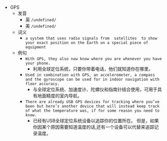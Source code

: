 - GPS
  - 发音
    - 英 `/undefined/`
    - 美 `/undefined/`
  - 词义
    - `a system that uses radio signals from  satellites  to show your exact position on the Earth on a special piece of equipment`
  - 例句
    - `With GPS, they also now know where you are whenever you have your phone.`
      - 利用全球定位系统，只要你带着电话，他们就知道你在哪里。
    - `Used in combination with GPS, an accelerometer, a compass and the gyroscope can be used for in indoor navigation with floor accuracy.`
      - 与全球定位系统、加速度计、陀螺仪和指南针结合使用，可用于具有地面精度的室内导航。
    - `There are already USB GPS devices for tracking where you’ve been but here’s another device that will instead keep track of what the temperature was, if for some reason you need to know.`
      - 已经有USB全球定位系统设备以追踪你的位置所在。 但是，如果你因某个原因需要知道温度的话,还有一个设备可以代替来追踪记录温度。


